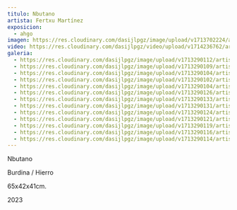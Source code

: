 ```yaml
---
titulo: Nbutano
artista: Fertxu Martínez
exposicion:
  - ahgo
imagen: https://res.cloudinary.com/dasijlpgz/image/upload/v1713702224/artistas/Fertxu%20Mart%C3%ADnez%20-%20Expo%20en%20Santurtxi/Nbutano/portada_web.jpg
video: https://res.cloudinary.com/dasijlpgz/video/upload/v1714236762/artistas/Fertxu%20Mart%C3%ADnez%20-%20Expo%20en%20Santurtxi/Nbutano/Sin_t%C3%ADtulo_1-1.mp4
galeria:
  - https://res.cloudinary.com/dasijlpgz/image/upload/v1713290112/artistas/Fertxu%20Mart%C3%ADnez%20-%20Expo%20en%20Santurtxi/Nbutano/P1090306.jpg
  - https://res.cloudinary.com/dasijlpgz/image/upload/v1713290109/artistas/Fertxu%20Mart%C3%ADnez%20-%20Expo%20en%20Santurtxi/Nbutano/P1090304.jpg
  - https://res.cloudinary.com/dasijlpgz/image/upload/v1713290104/artistas/Fertxu%20Mart%C3%ADnez%20-%20Expo%20en%20Santurtxi/Nbutano/P1090299.jpg
  - https://res.cloudinary.com/dasijlpgz/image/upload/v1713290102/artistas/Fertxu%20Mart%C3%ADnez%20-%20Expo%20en%20Santurtxi/Nbutano/P1090297.jpg
  - https://res.cloudinary.com/dasijlpgz/image/upload/v1713290104/artistas/Fertxu%20Mart%C3%ADnez%20-%20Expo%20en%20Santurtxi/Nbutano/P1090300.jpg
  - https://res.cloudinary.com/dasijlpgz/image/upload/v1713290126/artistas/Fertxu%20Mart%C3%ADnez%20-%20Expo%20en%20Santurtxi/Nbutano/P1090313.jpg
  - https://res.cloudinary.com/dasijlpgz/image/upload/v1713290133/artistas/Fertxu%20Mart%C3%ADnez%20-%20Expo%20en%20Santurtxi/Nbutano/P1090315.jpg
  - https://res.cloudinary.com/dasijlpgz/image/upload/v1713290131/artistas/Fertxu%20Mart%C3%ADnez%20-%20Expo%20en%20Santurtxi/Nbutano/P1090314.jpg
  - https://res.cloudinary.com/dasijlpgz/image/upload/v1713290124/artistas/Fertxu%20Mart%C3%ADnez%20-%20Expo%20en%20Santurtxi/Nbutano/P1090312.jpg
  - https://res.cloudinary.com/dasijlpgz/image/upload/v1713290121/artistas/Fertxu%20Mart%C3%ADnez%20-%20Expo%20en%20Santurtxi/Nbutano/P1090311.jpg
  - https://res.cloudinary.com/dasijlpgz/image/upload/v1713290119/artistas/Fertxu%20Mart%C3%ADnez%20-%20Expo%20en%20Santurtxi/Nbutano/P1090310.jpg
  - https://res.cloudinary.com/dasijlpgz/image/upload/v1713290116/artistas/Fertxu%20Mart%C3%ADnez%20-%20Expo%20en%20Santurtxi/Nbutano/P1090309.jpg
  - https://res.cloudinary.com/dasijlpgz/image/upload/v1713290114/artistas/Fertxu%20Mart%C3%ADnez%20-%20Expo%20en%20Santurtxi/Nbutano/P1090307.jpg
---
```

Nbutano

Burdina / Hierro

65x42x41cm.

2023
